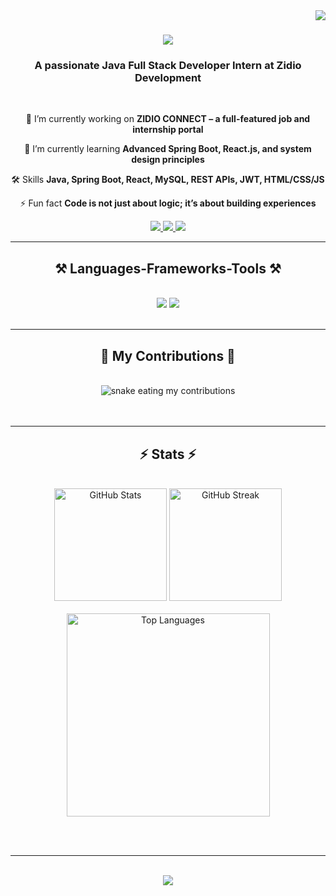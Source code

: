 <img align="right" src="https://visitor-badge.laobi.icu/badge?page_id=Rupam797.Rupam797" />

<h1 align="center">
    <img src="https://readme-typing-svg.herokuapp.com/?font=Righteous&size=35&center=true&vCenter=true&width=500&height=70&duration=4000&lines=Hi+There!+👋;+I'm+Rupam+Giri!;" />
</h1>

<h3 align="center">A passionate Java Full Stack Developer Intern at Zidio Development</h3>

<br/>

<div align="center">
 
 🔭 I’m currently working on **ZIDIO CONNECT – a full-featured job and internship portal**
 
 🌱 I’m currently learning **Advanced Spring Boot, React.js, and system design principles**

🛠️ Skills **Java, Spring Boot, React, MySQL, REST APIs, JWT, HTML/CSS/JS**

⚡ Fun fact **Code is not just about logic; it’s about building experiences**

 </div>
 
<div align="center"> 
  <a href="mailto:work.rupam.giri@gmail.com">
    <img src="https://img.shields.io/badge/Gmail-333333?style=for-the-badge&logo=gmail&logoColor=red" />
  </a>
  <a href="https://www.linkedin.com/in/rupam-giri-087b00348/" target="_blank">
    <img src="https://img.shields.io/badge/LinkedIn-0077B5?style=for-the-badge&logo=linkedin&logoColor=white" target="_blank" />
  </a>
  <a href="https://Rupam797.github.io" target="_blank">
     <img src="https://img.shields.io/badge/Portfolio-FF5722?style=for-the-badge&logo=todoist&logoColor=white" target="_blank" /> <!-- sqlite, safari, google-chrome are other good icon options -->
  </a>
</div>

 <hr/>
 
<h2 align="center">⚒️ Languages-Frameworks-Tools ⚒️</h2>
<br/>
<div align="center">
    <img src="https://skillicons.dev/icons?i=react,html,css,vscode,github,tailwind" />
    <img src="https://skillicons.dev/icons?i=java,python,javascript,c,mysql," /><br>
</div>

<br/>
<hr/>

<div align="center">
  <h2>🐍 My Contributions 🐍</h2>
  <br>
  <img alt="snake eating my contributions" src="https://raw.githubusercontent.com/Rupam797/Rupam797/output/github-contribution-grid-snake.svg" />
  <br/><br/><br/>
</div>


<hr/>

<h2 align="center">⚡ Stats ⚡</h2>
<br>
<div align=center>
  <div align="center">
  <img height="180" src="https://github-readme-stats.vercel.app/api?username=Rupam797&theme=dark&hide_border=false&include_all_commits=true&count_private=false" alt="GitHub Stats"/>
  <img height="180" src="https://nirzak-streak-stats.vercel.app/?user=Rupam797&theme=dark&hide_border=false" alt="GitHub Streak"/>
</div>

  <br/>
  <img width=325 align="center" src="https://github-readme-stats.vercel.app/api/top-langs/?username=Rupam797&theme=dark&hide_border=false&include_all_commits=true&count_private=false&layout=compact" alt="Top Languages" />
</div>

<br/><br/>

<hr/>

<br/>

<div align="center">
    <img src="https://readme-typing-svg.herokuapp.com/?font=Righteous&size=35&center=true&vCenter=true&width=500&height=70&duration=4000&lines=🚀+Always+open+to+collaboration+and+open-source+ projects;+Thanks+for+visiting;" />
</div>

<br/>

